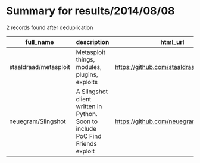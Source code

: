 
# Summary for results/2014/08/08
    
2 records found after deduplication

| full_name | description | html_url | matched_list | matched_count | pushed_at | size | stargazers_count | language | forks_count |
|-----------------------|--------------------------------------------------------------------------------|------------------------------------------|----------------|-----------------|---------------------------|--------|--------------------|------------|---------------|
| staaldraad/metasploit | Metasploit things, modules, plugins, exploits | https://github.com/staaldraad/metasploit | ['exploit'] | 1 | 2014-08-08 01:43:57+00:00 | 120 | 22 | Ruby | 14 |
| neuegram/Slingshot | A Slingshot client written in Python. Soon to include PoC Find Friends exploit | https://github.com/neuegram/Slingshot | ['exploit'] | 1 | 2014-08-08 04:09:25+00:00 | 4060 | 1 | Python | 0 |
